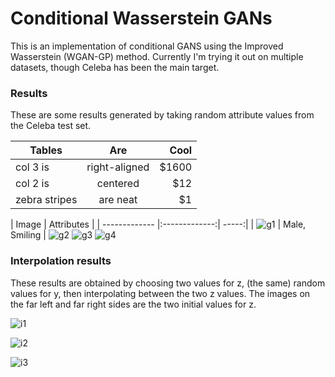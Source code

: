 # Conditional Wasserstein GANs

This is an implementation of conditional GANS using the Improved Wasserstein (WGAN-GP) method.
Currently I'm trying it out on multiple datasets, though Celeba has been the main target.

### Results
These are some results generated by taking random attribute values from the Celeba test set.

| Tables        | Are           | Cool  |
| ------------- |:-------------:| -----:|
| col 3 is      | right-aligned | $1600 |
| col 2 is      | centered      |   $12 |
| zebra stripes | are neat      |    $1 |


| Image | Attributes |
| ------------- |:-------------:| -----:|
| ![g1](https://i.imgur.com/lGnnXzq.png) | Male, Smiling |
![g2](https://i.imgur.com/zfAfNI8.png)
![g3](https://i.imgur.com/51rzV8s.png)
![g4](https://i.imgur.com/rCYeDw2.png)



### Interpolation results
These results are obtained by choosing two values for z, (the same) random values for y, then
interpolating between the two z values. The images on the far left and far right sides are
the two initial values for z.

![i1](https://i.imgur.com/Ca6nRZt.png)

![i2](https://i.imgur.com/7sxwx1a.png)

![i3](https://i.imgur.com/PaDw1RV.png)
